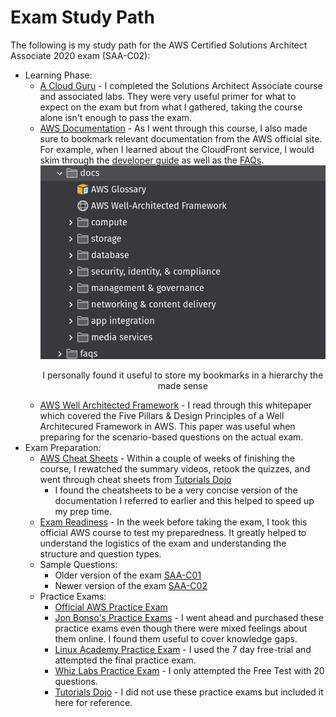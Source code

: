 # Exam Study Path

The following is my study path for the AWS Certified Solutions Architect Associate 2020 exam (SAA-C02):

- Learning Phase:
    - [A Cloud Guru](https://acloud.guru/learn/aws-certified-solutions-architect-associate) - I completed the Solutions Architect Associate course and associated labs. They were very useful primer for what to expect on the exam but from what I gathered, taking the course alone isn't enough to pass the exam.
    - [AWS Documentation](https://docs.aws.amazon.com/) - As I went through this course, I also made sure to bookmark relevant documentation from the AWS official site. For example, when I learned about the CloudFront service, I would skim through the [developer guide](https://docs.aws.amazon.com/AmazonCloudFront/latest/DeveloperGuide/Introduction.html) as well as the [FAQs](https://aws.amazon.com/cloudfront/faqs/).
            <div align="center">
              <img src="./img/aws_bookmarks.png" width="500">
              <p> I personally found it useful to store my bookmarks in a hierarchy the made sense</p>
            </div>
    - [AWS Well Architected Framework](https://d1.awsstatic.com/whitepapers/architecture/AWS_Well-Architected_Framework.pdf) - I read through this whitepaper which covered the Five Pillars & Design Principles of a Well Architecured Framework in AWS. This paper was useful when preparing for the scenario-based questions on the actual exam.
- Exam Preparation:
    - [AWS Cheat Sheets](https://tutorialsdojo.com/aws-cheat-sheets/) - Within a couple of weeks of finishing the course, I rewatched the summary videos, retook the quizzes, and went through cheat sheets from [Tutorials Dojo](https://tutorialsdojo.com/)
        - I found the cheatsheets to be a very concise version of the documentation I referred to earlier and this helped to speed up my prep time.
    - [Exam Readiness](https://www.aws.training/Details/Curriculum?id=20685) - In the week before taking the exam, I took this official AWS course to test my preparedness. It greatly helped to understand the logistics of the exam and understanding the structure and question types.
    - Sample Questions:
        - Older version of the exam [SAA-C01](https://d1.awsstatic.com/training-and-certification/docs/AWS_Certified_Solutions_Architect_Associate_Sample_Questions.pdf)
        - Newer version of the exam [SAA-C02](https://d1.awsstatic.com/training-and-certification/docs-sa-assoc/AWS-Certified-Solutions-Architect-Associate-Exam-Guide_v1.1_2019_08_27_FINAL.pdf)
    - Practice Exams:
        - [Official AWS Practice Exam](https://aws.amazon.com/certification/certification-prep/)
        - [Jon Bonso's Practice Exams](https://www.udemy.com/course/aws-certified-solutions-architect-associate-amazon-practice-exams-saa-c02/) - I went ahead and purchased these practice exams even though there were mixed feelings about them online. I found them useful to cover knowledge gaps.
        - [Linux Academy Practice Exam](https://linuxacademy.com/course/aws-certified-solutions-architect-2019-associate-level/) - I used the 7 day free-trial and attempted the final practice exam.
        - [Whiz Labs Practice Exam](https://www.whizlabs.com/aws-solutions-architect-associate/) - I only attempted the Free Test with 20 questions.
        - [Tutorials Dojo](https://www.whizlabs.com/aws-solutions-architect-associate/) - I did not use these practice exams but included it here for reference.
